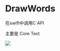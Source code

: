 # DrawWords

在swift中调用C API

主要是 Core Text

![](http://ww2.sinaimg.cn/large/a83274d0gw1f0cy5gujq5g208p0g33zl.gif)
